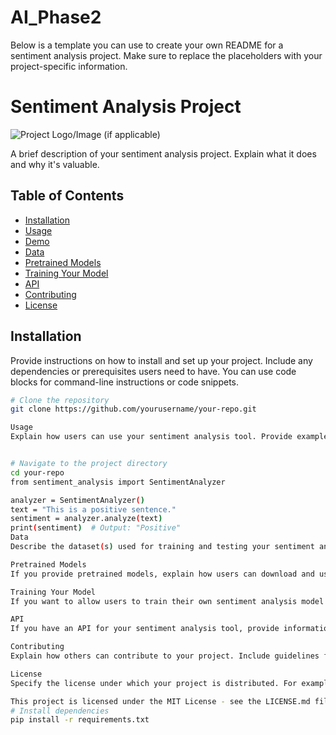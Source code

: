 # AI_Phase2
 Below is a template you can use to create your own README for a sentiment analysis project. Make sure to replace the placeholders with your project-specific information.
 # Sentiment Analysis Project

![Project Logo/Image (if applicable)]( https://encrypted-tbn0.gstatic.com/images?q=tbn:ANd9GcQshsrNOliuMDbspsluEvZEx94GsyeR2esMkwFo-q8JzfndQY3B_Qsx7ZIwD7uy_biRtBs&usqp=CAU)

A brief description of your sentiment analysis project. Explain what it does and why it's valuable.

## Table of Contents
- [Installation](#installation)
- [Usage](#usage)
- [Demo](#demo)
- [Data](#data)
- [Pretrained Models](#pretrained-models)
- [Training Your Model](#training-your-model)
- [API](#api)
- [Contributing](#contributing)
- [License](#license)

## Installation

Provide instructions on how to install and set up your project. Include any dependencies or prerequisites users need to have. You can use code blocks for command-line instructions or code snippets.

```bash
# Clone the repository
git clone https://github.com/yourusername/your-repo.git

Usage
Explain how users can use your sentiment analysis tool. Provide examples and code snippets if applicable.


# Navigate to the project directory
cd your-repo
from sentiment_analysis import SentimentAnalyzer

analyzer = SentimentAnalyzer()
text = "This is a positive sentence."
sentiment = analyzer.analyze(text)
print(sentiment)  # Output: "Positive"
Data
Describe the dataset(s) used for training and testing your sentiment analysis model. Include the source, format, and any preprocessing steps.

Pretrained Models
If you provide pretrained models, explain how users can download and use them in their projects.

Training Your Model
If you want to allow users to train their own sentiment analysis model using your code, provide instructions and guidelines on how to do that.

API
If you have an API for your sentiment analysis tool, provide information on how to access and use it. Include endpoints, request examples, and expected responses.

Contributing
Explain how others can contribute to your project. Include guidelines for submitting bug reports, feature requests, or code contributions. Mention your preferred coding style and any development environment setup.

License
Specify the license under which your project is distributed. For example:

This project is licensed under the MIT License - see the LICENSE.md file for details.
# Install dependencies
pip install -r requirements.txt
